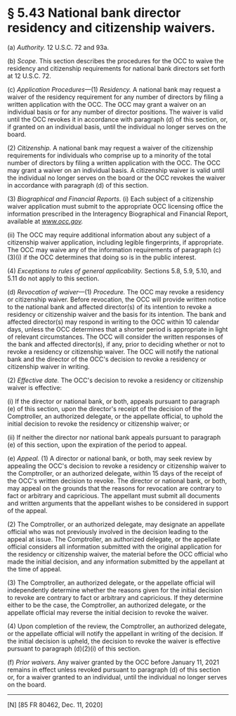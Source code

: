 # § 5.43   National bank director residency and citizenship waivers.

(a) *Authority.* 12 U.S.C. 72 and 93a.


(b) *Scope.* This section describes the procedures for the OCC to waive the residency and citizenship requirements for national bank directors set forth at 12 U.S.C. 72.


(c) *Application Procedures*—(1) *Residency.* A national bank may request a waiver of the residency requirement for any number of directors by filing a written application with the OCC. The OCC may grant a waiver on an individual basis or for any number of director positions. The waiver is valid until the OCC revokes it in accordance with paragraph (d) of this section, or, if granted on an individual basis, until the individual no longer serves on the board.


(2) *Citizenship.* A national bank may request a waiver of the citizenship requirements for individuals who comprise up to a minority of the total number of directors by filing a written application with the OCC. The OCC may grant a waiver on an individual basis. A citizenship waiver is valid until the individual no longer serves on the board or the OCC revokes the waiver in accordance with paragraph (d) of this section.


(3) *Biographical and Financial Reports.* (i) Each subject of a citizenship waiver application must submit to the appropriate OCC licensing office the information prescribed in the Interagency Biographical and Financial Report, available at *www.occ.gov.*

(ii) The OCC may require additional information about any subject of a citizenship waiver application, including legible fingerprints, if appropriate. The OCC may waive any of the information requirements of paragraph (c)(3)(i) if the OCC determines that doing so is in the public interest.


(4) *Exceptions to rules of general applicability.* Sections 5.8, 5.9, 5.10, and 5.11 do not apply to this section.


(d) *Revocation of waiver*—(1) *Procedure.* The OCC may revoke a residency or citizenship waiver. Before revocation, the OCC will provide written notice to the national bank and affected director(s) of its intention to revoke a residency or citizenship waiver and the basis for its intention. The bank and affected director(s) may respond in writing to the OCC within 10 calendar days, unless the OCC determines that a shorter period is appropriate in light of relevant circumstances. The OCC will consider the written responses of the bank and affected director(s), if any, prior to deciding whether or not to revoke a residency or citizenship waiver. The OCC will notify the national bank and the director of the OCC's decision to revoke a residency or citizenship waiver in writing.


(2) *Effective date.* The OCC's decision to revoke a residency or citizenship waiver is effective:


(i) If the director or national bank, or both, appeals pursuant to paragraph (e) of this section, upon the director's receipt of the decision of the Comptroller, an authorized delegate, or the appellate official, to uphold the initial decision to revoke the residency or citizenship waiver; or


(ii) If neither the director nor national bank appeals pursuant to paragraph (e) of this section, upon the expiration of the period to appeal.


(e) *Appeal.* (1) A director or national bank, or both, may seek review by appealing the OCC's decision to revoke a residency or citizenship waiver to the Comptroller, or an authorized delegate, within 15 days of the receipt of the OCC's written decision to revoke. The director or national bank, or both, may appeal on the grounds that the reasons for revocation are contrary to fact or arbitrary and capricious. The appellant must submit all documents and written arguments that the appellant wishes to be considered in support of the appeal.


(2) The Comptroller, or an authorized delegate, may designate an appellate official who was not previously involved in the decision leading to the appeal at issue. The Comptroller, an authorized delegate, or the appellate official considers all information submitted with the original application for the residency or citizenship waiver, the material before the OCC official who made the initial decision, and any information submitted by the appellant at the time of appeal.


(3) The Comptroller, an authorized delegate, or the appellate official will independently determine whether the reasons given for the initial decision to revoke are contrary to fact or arbitrary and capricious. If they determine either to be the case, the Comptroller, an authorized delegate, or the appellate official may reverse the initial decision to revoke the waiver.


(4) Upon completion of the review, the Comptroller, an authorized delegate, or the appellate official will notify the appellant in writing of the decision. If the initial decision is upheld, the decision to revoke the waiver is effective pursuant to paragraph (d)(2)(i) of this section.


(f) *Prior waivers.* Any waiver granted by the OCC before January 11, 2021 remains in effect unless revoked pursuant to paragraph (d) of this section or, for a waiver granted to an individual, until the individual no longer serves on the board.



---

[N] [85 FR 80462, Dec. 11, 2020]




